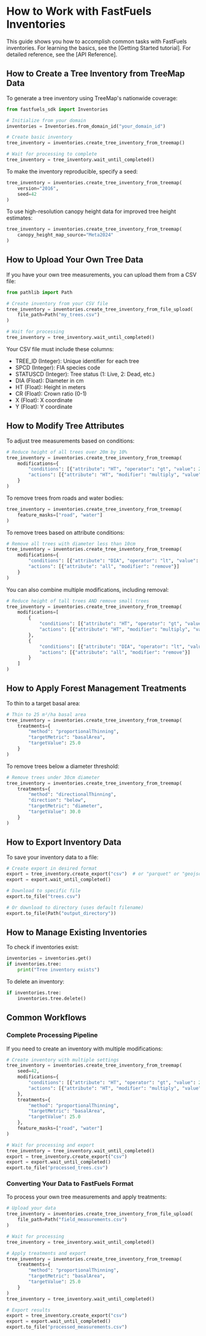 # How to Work with FastFuels Inventories

This guide shows you how to accomplish common tasks with FastFuels inventories. For learning the basics, see the [Getting Started tutorial]. For detailed reference, see the [API Reference].

## How to Create a Tree Inventory from TreeMap Data

To generate a tree inventory using TreeMap's nationwide coverage:

```python
from fastfuels_sdk import Inventories

# Initialize from your domain
inventories = Inventories.from_domain_id("your_domain_id")

# Create basic inventory
tree_inventory = inventories.create_tree_inventory_from_treemap()

# Wait for processing to complete
tree_inventory = tree_inventory.wait_until_completed()
```

To make the inventory reproducible, specify a seed:

```python
tree_inventory = inventories.create_tree_inventory_from_treemap(
    version="2016",
    seed=42
)
```

To use high-resolution canopy height data for improved tree height estimates:

```python
tree_inventory = inventories.create_tree_inventory_from_treemap(
    canopy_height_map_source="Meta2024"
)
```

## How to Upload Your Own Tree Data

If you have your own tree measurements, you can upload them from a CSV file:

```python
from pathlib import Path

# Create inventory from your CSV file
tree_inventory = inventories.create_tree_inventory_from_file_upload(
    file_path=Path("my_trees.csv")
)

# Wait for processing
tree_inventory = tree_inventory.wait_until_completed()
```

Your CSV file must include these columns:
- TREE_ID (Integer): Unique identifier for each tree
- SPCD (Integer): FIA species code
- STATUSCD (Integer): Tree status (1: Live, 2: Dead, etc.)
- DIA (Float): Diameter in cm
- HT (Float): Height in meters
- CR (Float): Crown ratio (0-1)
- X (Float): X coordinate
- Y (Float): Y coordinate

## How to Modify Tree Attributes

To adjust tree measurements based on conditions:

```python
# Reduce height of all trees over 20m by 10%
tree_inventory = inventories.create_tree_inventory_from_treemap(
    modifications={
        "conditions": [{"attribute": "HT", "operator": "gt", "value": 20}],
        "actions": [{"attribute": "HT", "modifier": "multiply", "value": 0.9}]
    }
)
```

To remove trees from roads and water bodies:

```python
tree_inventory = inventories.create_tree_inventory_from_treemap(
    feature_masks=["road", "water"]
)
```

To remove trees based on attribute conditions:

```python
# Remove all trees with diameter less than 10cm
tree_inventory = inventories.create_tree_inventory_from_treemap(
    modifications={
        "conditions": [{"attribute": "DIA", "operator": "lt", "value": 10}],
        "actions": [{"attribute": "all", "modifier": "remove"}]
    }
)
```

You can also combine multiple modifications, including removal:

```python
# Reduce height of tall trees AND remove small trees
tree_inventory = inventories.create_tree_inventory_from_treemap(
    modifications=[
        {
            "conditions": [{"attribute": "HT", "operator": "gt", "value": 20}],
            "actions": [{"attribute": "HT", "modifier": "multiply", "value": 0.9}]
        },
        {
            "conditions": [{"attribute": "DIA", "operator": "lt", "value": 10}],
            "actions": [{"attribute": "all", "modifier": "remove"}]
        }
    ]
)
```

## How to Apply Forest Management Treatments

To thin to a target basal area:

```python
# Thin to 25 m²/ha basal area
tree_inventory = inventories.create_tree_inventory_from_treemap(
    treatments={
        "method": "proportionalThinning",
        "targetMetric": "basalArea",
        "targetValue": 25.0
    }
)
```

To remove trees below a diameter threshold:

```python
# Remove trees under 30cm diameter
tree_inventory = inventories.create_tree_inventory_from_treemap(
    treatments={
        "method": "directionalThinning",
        "direction": "below",
        "targetMetric": "diameter",
        "targetValue": 30.0
    }
)
```

## How to Export Inventory Data

To save your inventory data to a file:

```python
# Create export in desired format
export = tree_inventory.create_export("csv")  # or "parquet" or "geojson"
export = export.wait_until_completed()

# Download to specific file
export.to_file("trees.csv")

# Or download to directory (uses default filename)
export.to_file(Path("output_directory"))
```

## How to Manage Existing Inventories

To check if inventories exist:

```python
inventories = inventories.get()
if inventories.tree:
    print("Tree inventory exists")
```

To delete an inventory:

```python
if inventories.tree:
    inventories.tree.delete()
```

## Common Workflows

### Complete Processing Pipeline

If you need to create an inventory with multiple modifications:

```python
# Create inventory with multiple settings
tree_inventory = inventories.create_tree_inventory_from_treemap(
    seed=42,
    modifications={
        "conditions": [{"attribute": "HT", "operator": "gt", "value": 20}],
        "actions": [{"attribute": "HT", "modifier": "multiply", "value": 0.9}]
    },
    treatments={
        "method": "proportionalThinning",
        "targetMetric": "basalArea",
        "targetValue": 25.0
    },
    feature_masks=["road", "water"]
)

# Wait for processing and export
tree_inventory = tree_inventory.wait_until_completed()
export = tree_inventory.create_export("csv")
export = export.wait_until_completed()
export.to_file("processed_trees.csv")
```

### Converting Your Data to FastFuels Format

To process your own tree measurements and apply treatments:

```python
# Upload your data
tree_inventory = inventories.create_tree_inventory_from_file_upload(
    file_path=Path("field_measurements.csv")
)

# Wait for processing
tree_inventory = tree_inventory.wait_until_completed()

# Apply treatments and export
tree_inventory = inventories.create_tree_inventory_from_treemap(
    treatments={
        "method": "proportionalThinning",
        "targetMetric": "basalArea",
        "targetValue": 25.0
    }
)
tree_inventory = tree_inventory.wait_until_completed()

# Export results
export = tree_inventory.create_export("csv")
export = export.wait_until_completed()
export.to_file("processed_measurements.csv")
```
